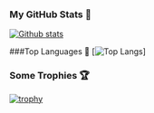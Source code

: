 ### My GitHub Stats 🐥
[![Github stats](https://github-readme-stats.vercel.app/api?username=MelidaZ&theme=yeblu&count_private=true&include_all_commits=true)](#)

###Top Languages 🎲
[![Top Langs](https://github-readme-stats.vercel.app/api/top-langs/?username=anuraghazra&layout=compact)]

### Some Trophies 🏆
[![trophy](https://github-profile-trophy.vercel.app/?username=MelidaZ&theme=nord)](#)

